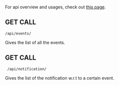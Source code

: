 For api overview and usages, check out [this page](overview.md).

## GET CALL 

```/api/events/ ```

Gives the list of all the events.

## GET CALL 

``` /api/notification/```

Gives the list of the notification w.r.t to a certain event.

